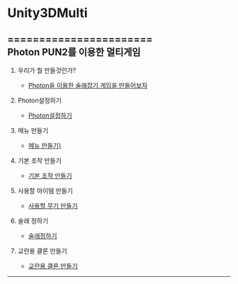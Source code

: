 # Unity3DMulti
=======================   
Photon PUN2를 이용한 멀티게임
----------------    

1. 우리가 뭘 만들것인가?
   * [Photon을 이용한 술래잡기 게임을 만들어보자](lecture/lecture1-1.md)
   
2. Photon설정하기
   * [Photon설정하기](lecture/lecture2-1.md)
   
3. 메뉴 만들기
   * [메뉴 만들기)](lecture/lecture3-1.md)
   
4. 기본 조작 만들기
   * [기본 조작 만들기](lecture/lecture4-1.md)

5. 사용할 아이템 만들기
   * [사용할 무기 만들기](lecture/lecture5-1.md)
   
6. 술래 정하기
   * [술래정하기](lecture/lecture6-1.md)

7. 교란용 클론 만들기
   * [교란용 클론 만들기](lecture/lecture7-1.md)
   
--------------------------
